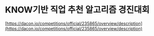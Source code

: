 # KNOW기반 직업 추천 알고리즘 경진대회
[https://dacon.io/competitions/official/235865/overview/description](https://dacon.io/competitions/official/235865/overview/description)

